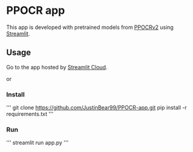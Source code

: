 # PPOCR app
This app is developed with pretrained models from [PPOCRv2](https://github.com/PaddlePaddle/PaddleOCR) using [Streamlit](https://streamlit.io/).

## Usage

Go to the app hosted by [Streamlit Cloud](https://share.streamlit.io/justinbear99/ppocr-app/app.py).

or

### Install

'''
git clone https://github.com/JustinBear99/PPOCR-app.git
pip install -r requirements.txt
'''

### Run

'''
streamlit run app.py
'''